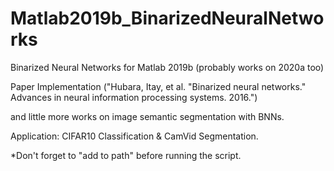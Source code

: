 # Matlab2019b_BinarizedNeuralNetworks

Binarized Neural Networks for Matlab 2019b (probably works on 2020a too)

Paper Implementation ("Hubara, Itay, et al. "Binarized neural networks." Advances in neural information processing systems. 2016.")

and little more works on image semantic segmentation with BNNs.

Application: CIFAR10 Classification & CamVid Segmentation.

*Don't forget to "add to path" before running the script.


